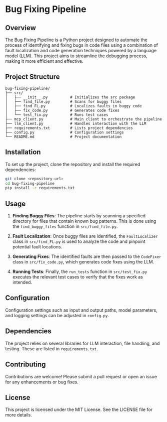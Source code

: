 # Bug Fixing Pipeline

## Overview
The Bug Fixing Pipeline is a Python project designed to automate the process of identifying and fixing bugs in code files using a combination of fault localization and code generation techniques powered by a language model (LLM). This project aims to streamline the debugging process, making it more efficient and effective.

## Project Structure
```
bug-fixing-pipeline/
├── src/
│   ├── __init__.py          # Initializes the src package
│   ├── find_file.py         # Scans for buggy files
│   ├── find_FL.py           # Localizes faults in buggy code
│   ├── fix_code.py          # Generates code fixes
│   └── test_fix.py          # Runs test cases
├── mcp_client.py            # Main client to orchestrate the pipeline
├── llm_client.py            # Handles interaction with the LLM
├── requirements.txt         # Lists project dependencies
├── config.py                # Configuration settings
└── README.md                # Project documentation
```

## Installation
To set up the project, clone the repository and install the required dependencies:

```bash
git clone <repository-url>
cd bug-fixing-pipeline
pip install -r requirements.txt
```

## Usage
1. **Finding Buggy Files**: The pipeline starts by scanning a specified directory for files that contain known bug patterns. This is done using the `find_buggy_files` function in `src/find_file.py`.

2. **Fault Localization**: Once buggy files are identified, the `FaultLocalizer` class in `src/find_FL.py` is used to analyze the code and pinpoint potential fault locations.

3. **Generating Fixes**: The identified faults are then passed to the `CodeFixer` class in `src/fix_code.py`, which generates code fixes using the LLM.

4. **Running Tests**: Finally, the `run_tests` function in `src/test_fix.py` executes the relevant test cases to verify that the fixes work as intended.

## Configuration
Configuration settings such as input and output paths, model parameters, and logging settings can be adjusted in `config.py`.

## Dependencies
The project relies on several libraries for LLM interaction, file handling, and testing. These are listed in `requirements.txt`.

## Contributing
Contributions are welcome! Please submit a pull request or open an issue for any enhancements or bug fixes.

## License
This project is licensed under the MIT License. See the LICENSE file for more details.